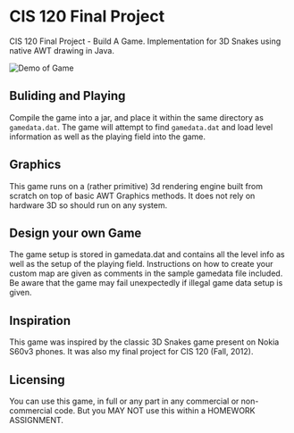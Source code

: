CIS 120 Final Project
====
CIS 120 Final Project - Build A Game. Implementation for 3D Snakes using native
AWT drawing in Java.

![Demo of Game](http://kanoha.org/wp-content/uploads/2012/12/%E6%97%A0%E6%A0%87%E9%A2%9823.png)

Buliding and Playing
----
Compile the game into a jar, and place it within the same directory as `gamedata.dat`.
The game will attempt to find `gamedata.dat` and load level information as well as the 
playing field into the game.



Graphics
----
This game runs on a (rather primitive) 3d rendering engine built from scratch on top of
 basic AWT Graphics methods. It does not rely on hardware 3D so should run on any system.

Design your own Game
----
The game setup is stored in gamedata.dat and contains all the level info as well as the
setup of the playing field. Instructions on how to create your custom map are given as
comments in the sample gamedata file included. Be aware that the game may fail unexpectedly
if illegal game data setup is given.

Inspiration
----
This game was inspired by the classic 3D Snakes game present on Nokia S60v3 phones.
It was also my final project for CIS 120 (Fall, 2012).

Licensing
----
You can use this game, in full or any part in any commercial or non-commercial code. But
you MAY NOT use this within a HOMEWORK ASSIGNMENT.

